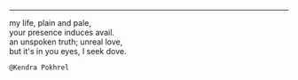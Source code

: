 ___

my life, plain and pale,  
your presence induces avail.  
an unspoken truth; unreal love,  
but it's in you eyes, I seek dove.







`@Kendra Pokhrel`
